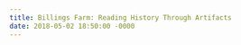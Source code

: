 ```yaml
---
title: Billings Farm: Reading History Through Artifacts
date: 2018-05-02 18:50:00 -0000
---
```


<figure><img src="/journal/images/billings-spring1.jpg" alt="" /></figure>

<figure><img src="/journal/images/billings-spring2.jpg" alt="" /></figure>

<figure><img src="/journal/images/billings-spring3.jpg" alt="" /></figure>

<figure><img src="/journal/images/billings-spring4.jpg" alt="" /></figure>